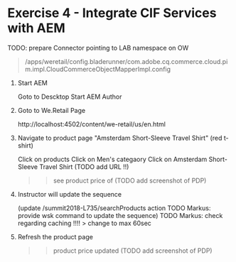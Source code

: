 Exercise 4 - Integrate CIF Services with AEM
============================================

TODO: prepare Connector pointing to LAB namespace on OW
> /apps/weretail/config.bladerunner/com.adobe.cq.commerce.cloud.pim.impl.CloudCommerceObjectMapperImpl.config

1. Start AEM

	Goto to Descktop
    Start AEM Author

2. Goto to We.Retail Page

    http://localhost:4502/content/we-retail/us/en.html


3. Navigate to product page "Amsterdam Short-Sleeve Travel Shirt" (red t-shirt)

    Click on products
    Click on Men's categaory
    Click on Amsterdam Short-Sleeve Travel Shirt (TODO add URL !!)
    >> see product price of                      (TODO add screenshot of PDP)

4. Instructor will update the sequence

    (update /summit2018-L735/searchProducts action TODO Markus: provide wsk command to update the sequence)
    TODO Markus: check regarding caching !!!! > change to max 60sec

5. Refresh the product page

	>> product price updated                    (TODO add screenshot of PDP)

